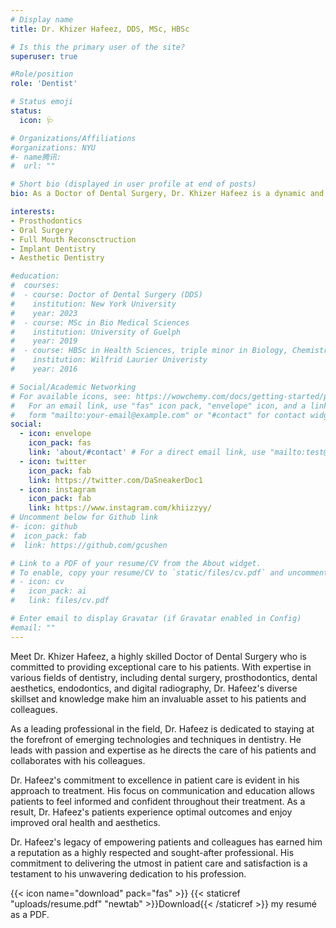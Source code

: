 ```yaml
---
# Display name
title: Dr. Khizer Hafeez, DDS, MSc, HBSc

# Is this the primary user of the site?
superuser: true

#Role/position
role: 'Dentist'

# Status emoji
status:
  icon: 🩺

# Organizations/Affiliations
#organizations: NYU
#- name腾讯: 
#  url: ""

# Short bio (displayed in user profile at end of posts)
bio: As a Doctor of Dental Surgery, Dr. Khizer Hafeez is a dynamic and multifaceted professional who is passionate about providing patients with the highest quality of care. With expertise spanning all facets of modern dentistry and diagnostics, including dental surgery, prosthodontics, dental aesthetics, endodontics, digital radiography, and more, Dr. Hafeez is equipped to navigate complex cases with ease and efficiency.

interests:
- Prosthodontics
- Oral Surgery
- Full Mouth Reconsctruction
- Implant Dentistry
- Aesthetic Dentistry

#education:
#  courses:
#  - course: Doctor of Dental Surgery (DDS)
#    institution: New York University
#    year: 2023
#  - course: MSc in Bio Medical Sciences
#    institution: University of Guelph
#    year: 2019
#  - course: HBSc in Health Sciences, triple minor in Biology, Chemistry, and Psychology
#    institution: Wilfrid Laurier Univeristy
#    year: 2016

# Social/Academic Networking
# For available icons, see: https://wowchemy.com/docs/getting-started/page-builder/#icons
#   For an email link, use "fas" icon pack, "envelope" icon, and a link in the
#   form "mailto:your-email@example.com" or "#contact" for contact widget.
social:
  - icon: envelope
    icon_pack: fas
    link: 'about/#contact' # For a direct email link, use "mailto:test@example.org".
  - icon: twitter
    icon_pack: fab
    link: https://twitter.com/DaSneakerDoc1
  - icon: instagram
    icon_pack: fab
    link: https://www.instagram.com/khiizzyy/
# Uncomment below for Github link
#- icon: github
#  icon_pack: fab
#  link: https://github.com/gcushen

# Link to a PDF of your resume/CV from the About widget.
# To enable, copy your resume/CV to `static/files/cv.pdf` and uncomment the lines below.
# - icon: cv
#   icon_pack: ai
#   link: files/cv.pdf

# Enter email to display Gravatar (if Gravatar enabled in Config)
#email: ""
---
```


Meet Dr. Khizer Hafeez, a highly skilled Doctor of Dental Surgery who is committed to providing exceptional care to his patients. With expertise in various fields of dentistry, including dental surgery, prosthodontics, dental aesthetics, endodontics, and digital radiography, Dr. Hafeez's diverse skillset and knowledge make him an invaluable asset to his patients and colleagues.

As a leading professional in the field, Dr. Hafeez is dedicated to staying at the forefront of emerging technologies and techniques in dentistry. He leads with passion and expertise as he directs the care of his patients and collaborates with his colleagues.

Dr. Hafeez's commitment to excellence in patient care is evident in his approach to treatment. His focus on communication and education allows patients to feel informed and confident throughout their treatment. As a result, Dr. Hafeez's patients experience optimal outcomes and enjoy improved oral health and aesthetics.

Dr. Hafeez's legacy of empowering patients and colleagues has earned him a reputation as a highly respected and sought-after professional. His commitment to delivering the utmost in patient care and satisfaction is a testament to his unwavering dedication to his profession.

{{< icon name="download" pack="fas" >}} {{< staticref "uploads/resume.pdf" "newtab" >}}Download{{< /staticref >}} my resumé as a PDF.
